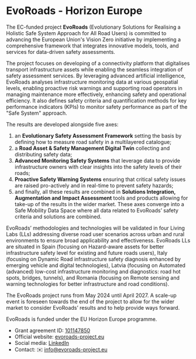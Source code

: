 # EvoRoads - Horizon Europe 
The EC-funded project **EvoRoads** (Evolutionary Solutions for Realising a Holistic Safe System Approach for All Road Users) is committed to advancing the European Union's Vision Zero initiative by implementing a comprehensive framework that integrates innovative models, tools, and services for data-driven safety assessments. 

The project focuses on developing of a connectivity platform that digitalises transport infrastructure assets while enabling the seamless integration of safety assessment services. By leveraging advanced artificial intelligence, EvoRoads analyses infrastructure monitoring data at various geospatial levels, enabling proactive risk warnings and supporting road operators in managing maintenance more effectively, enhancing safety and operational efficiency. It also defines safety criteria and quantification methods for key performance indicators (KPIs) to monitor safety performance as part of the "Safe System" approach.

The results are developed alongside five axes: 
1. an **Evolutionary Safety Assessment Framework** setting the basis by defining how to measure road safety in a multilayered catalogue; 
2. a **Road Asset & Safety Management Digital Twin** collecting and distributing safety data; 
3. **Advanced Monitoring Safety Systems** that leverage data to provide infrastructure owners with clear insights into the safety levels of their roads; 
4. **Proactive Safety Warning Systems** ensuring that critical safety issues are raised pro-actively and in real-time to prevent safety hazards; 
5. and finally, all these results are combined in **Solutions Integration, Augmentation and Impact Assessment** tools and products allowing for take-up of the results in the wider market. These axes converge into a Safe Mobility Data Space where all data related to EvoRoads’ safety criteria and solutions are combined.

EvoRoads’ methodologies and technologies will be validated in four Living Labs (LLs) addressing diverse road user scenarios across urban and rural environments to ensure broad applicability and effectiveness. EvoRoads LLs are situated in Spain (focusing on Hazard-aware assets for better infrastructure safety level for existing and future roads users), Italy (focusing on Dynamic Road infrastructure safety diagnosis enhanced by emerging vehicle and digital technologies), Latvia (focusing on Automated (advanced) low-cost infrastructure monitoring and diagnostics: road hot spots, bridges, tunnels), and Romania (focusing on Remote sensing and warning technologies for better infrastructure and road conditions).

The EvoRoads project runs from May 2024 until April 2027. A scale-up event is foreseen towards the end of the project to allow for the wider market to consider EvoRoads’ results and to help provide ways forward.

EvoRoads is funded under the EU Horizon Europe programme. 
- Grant agreement ID: [101147850](https://cordis.europa.eu/project/id/101147850)
- Official website: [evoroads-project.eu](https://evoroads-project.eu/)
- Social media: [LinkedIn](https://www.linkedin.com/company/evoroads-project/)
- Contact: :envelope: info@evoroads-project.eu
